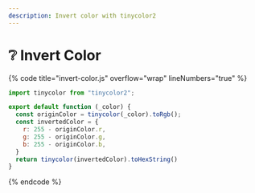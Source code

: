 ```yaml
---
description: Invert color with tinycolor2
---
```


# ❔ Invert Color

{% code title="invert-color.js" overflow="wrap" lineNumbers="true" %}
```javascript
import tinycolor from "tinycolor2";

export default function (_color) {
  const originColor = tinycolor(_color).toRgb();
  const invertedColor = {
    r: 255 - originColor.r,
    g: 255 - originColor.g,
    b: 255 - originColor.b,
  }
  return tinycolor(invertedColor).toHexString()
}
```
{% endcode %}
